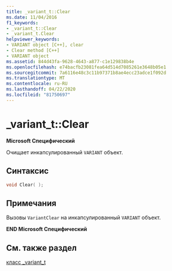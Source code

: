 ```yaml
---
title: _variant_t::Clear
ms.date: 11/04/2016
f1_keywords:
- _variant_t::Clear
- _variant_t.Clear
helpviewer_keywords:
- VARIANT object [C++], clear
- Clear method [C++]
- VARIANT object
ms.assetid: 844d43fa-9628-4643-a877-c1e129838b4e
ms.openlocfilehash: e74bacfb23081fea64d514d7085261e3648b05e1
ms.sourcegitcommit: 7a6116e48c3c11b97371b8ae4ecc23adce1f092d
ms.translationtype: MT
ms.contentlocale: ru-RU
ms.lasthandoff: 04/22/2020
ms.locfileid: "81750697"
---
```

# <a name="_variant_tclear"></a>_variant_t::Clear

**Microsoft Специфический**

Очищает инкапсулированный `VARIANT` объект.

## <a name="syntax"></a>Синтаксис

```cpp
void Clear( );
```

## <a name="remarks"></a>Примечания

Вызовы `VariantClear` на инкапсулированный `VARIANT` объект.

**END Microsoft Специфический**

## <a name="see-also"></a>См. также раздел

[класс _variant_t](../cpp/variant-t-class.md)
